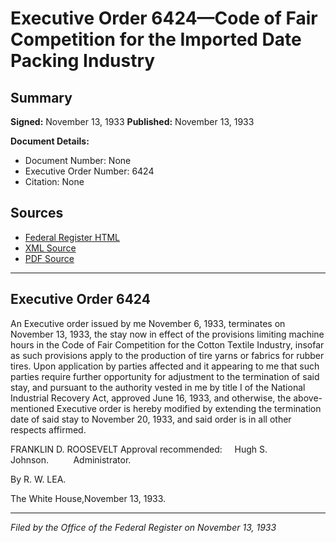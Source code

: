 # Executive Order 6424—Code of Fair Competition for the Imported Date Packing Industry

## Summary

**Signed:** November 13, 1933
**Published:** November 13, 1933

**Document Details:**
- Document Number: None
- Executive Order Number: 6424
- Citation: None

## Sources
- [Federal Register HTML](https://www.presidency.ucsb.edu/documents/executive-order-6424-code-fair-competition-for-the-imported-date-packing-industry)
- [XML Source](None)
- [PDF Source](None)

---

## Executive Order 6424

An Executive order issued by me November 6, 1933, terminates on November 13, 1933, the stay now in effect of the provisions limiting machine hours in the Code of Fair Competition for the Cotton Textile Industry, insofar as such provisions apply to the production of tire yarns or fabrics for rubber tires. Upon application by parties affected and it appearing to me that such parties require further opportunity for adjustment to the termination of said stay, and pursuant to the authority vested in me by title I of the National Industrial Recovery Act, approved June 16, 1933, and otherwise, the above-mentioned Executive order is hereby modified by extending the termination date of said stay to November 20, 1933, and said order is in all other respects affirmed.

FRANKLIN D. ROOSEVELT
Approval recommended:     Hugh S. Johnson.          Administrator.

By R. W. LEA.

The White House,November 13, 1933.

---

*Filed by the Office of the Federal Register on November 13, 1933*

